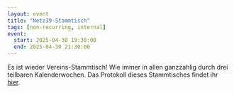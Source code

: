 ```yaml
---
layout: event
title: "Netz39-Stammtisch"
tags: [non-recurring, internal]
event:
  start: 2025-04-30 19:30:00
  end: 2025-04-30 21:30:00
---
```


Es ist wieder Vereins-Stammtisch! Wie immer in allen ganzzahlig durch drei teilbaren Kalenderwochen. Das Protokoll dieses Stammtisches findet ihr [hier](https://wiki.netz39.de/stammtisch:2025:2025-04-30).
